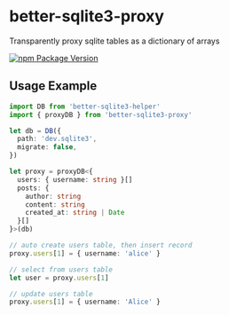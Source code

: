# better-sqlite3-proxy

Transparently proxy sqlite tables as a dictionary of arrays

[![npm Package Version](https://img.shields.io/npm/v/better-sqlite3-proxy.svg?maxAge=2592000)](https://www.npmjs.com/package/better-sqlite3-proxy)

## Usage Example

```typescript
import DB from 'better-sqlite3-helper'
import { proxyDB } from 'better-sqlite3-proxy'

let db = DB({
  path: 'dev.sqlite3',
  migrate: false,
})

let proxy = proxyDB<{
  users: { username: string }[]
  posts: {
    author: string
    content: string
    created_at: string | Date
  }[]
}>(db)

// auto create users table, then insert record
proxy.users[1] = { username: 'alice' }

// select from users table
let user = proxy.users[1]

// update users table
proxy.users[1] = { username: 'Alice' }
```
